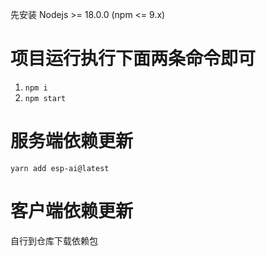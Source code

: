 
先安装 Nodejs >= 18.0.0 (npm <= 9.x)

# 项目运行执行下面两条命令即可
1. `npm i`
2. `npm start`



# 服务端依赖更新
```
yarn add esp-ai@latest
```

# 客户端依赖更新
自行到仓库下载依赖包